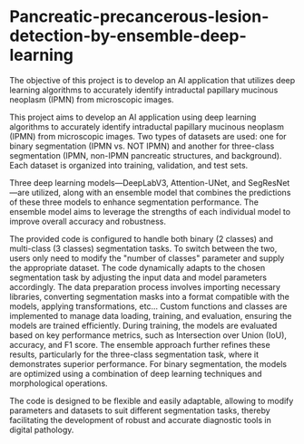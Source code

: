 # Pancreatic-precancerous-lesion-detection-by-ensemble-deep-learning
The objective of this project is to develop an AI application that utilizes deep learning  algorithms to accurately identify intraductal papillary mucinous neoplasm (IPMN) from  microscopic images.

This project aims to develop an AI application using deep learning algorithms to accurately identify intraductal papillary mucinous neoplasm (IPMN) from microscopic images. Two types of datasets are used: one for binary segmentation (IPMN vs. NOT IPMN) and another for three-class segmentation (IPMN, non-IPMN pancreatic structures, and background). Each dataset is organized into training, validation, and test sets.

Three deep learning models—DeepLabV3, Attention-UNet, and SegResNet—are utilized, along with an ensemble model that combines the predictions of these three models to enhance segmentation performance. The ensemble model aims to leverage the strengths of each individual model to improve overall accuracy and robustness.

The provided code is configured to handle both binary (2 classes) and multi-class (3 classes) segmentation tasks. To switch between the two, users only need to modify the "number of classes" parameter and supply the appropriate dataset. The code dynamically adapts to the chosen segmentation task by adjusting the input data and model parameters accordingly. The data preparation process involves importing necessary libraries, converting segmentation masks into a format compatible with the models, applying transformations, etc... Custom functions and classes are implemented to manage data loading, training, and evaluation, ensuring the models are trained efficiently. During training, the models are evaluated based on key performance metrics, such as Intersection over Union (IoU), accuracy, and F1 score. The ensemble approach further refines these results, particularly for the three-class segmentation task, where it demonstrates superior performance. For binary segmentation, the models are optimized using a combination of deep learning techniques and morphological operations.

The code is designed to be flexible and easily adaptable, allowing to modify parameters and datasets to suit different segmentation tasks, thereby facilitating the development of robust and accurate diagnostic tools in digital pathology.
